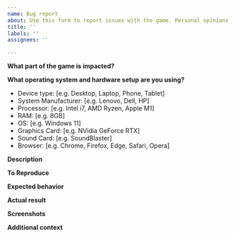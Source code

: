 ```yaml
---
name: Bug report
about: Use this form to report issues with the game. Personal opinions will be rejected.
title: ''
labels: ''
assignees: ''

---
```


**What part of the game is impacted?**
<!-- For example, put "Stage 2" or "setup/high score screen" -->

**What operating system and hardware setup are you using?**
 - Device type: [e.g. Desktop, Laptop, Phone, Tablet]
 - System Manufacturer: [e.g. Lenovo, Dell, HP] <!-- If you're using a custom build, put the manufacturer of your motherboard. If you're using a Mac or iPad, put Apple. -->
 - Processor: [e.g. Intel i7, AMD Ryzen, Apple M1]
 - RAM: [e.g. 8GB]
 - OS: [e.g. Windows 11]
 - Graphics Card: [e.g. NVidia GeForce RTX]
 - Sound Card: [e.g. SoundBlaster]
 - Browser: [e.g. Chrome, Firefox, Edge, Safari, Opera]

**Description**
<!-- Please describe your issue in one or more sentences below. Do not use non-descriptive phrases such as "boss is glitchy" or "boss is overpowered". -->


**To Reproduce**
<!-- List all actions necessary to make the bug happen. They must be reproducible 100% of the time. -->


**Expected behavior**
<!-- Please explain what is supposed to happen if the bug isn't there. -->


**Actual result**
<!-- Please explain what happens when you follow the steps. -->


**Screenshots**
<!-- If applicable, add screenshots to help explain your problem. -->



**Additional context**
<!-- Add any other context about the problem here. -->
